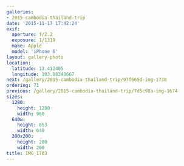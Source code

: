 ```yaml
---
galleries:
- 2015-cambodia-thailand-trip
date: '2015-11-17 17:42:24'
exif:
  aperture: f/2.2
  exposure: 1/1319
  make: Apple
  model: 'iPhone 6'
layout: gallery-photo
location:
  latitude: 13.412405
  longitude: 103.86348667
next: /gallery/2015-cambodia-thailand-trip/97f665d-img-1738
ordering: 71
previous: /gallery/2015-cambodia-thailand-trip/7d5c98a-img-1674
sizes:
  1280:
    height: 1280
    width: 960
  640w:
    height: 853
    width: 640
  200x200:
    height: 200
    width: 200
title: IMG_1703
---
```

